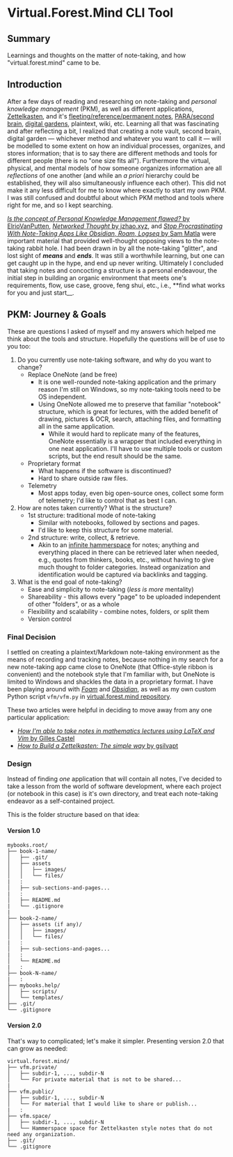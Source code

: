 # Virtual.Forest.Mind CLI Tool

## Summary

Learnings and thoughts on the matter of note-taking, and how "virtual.forest.mind" came to be.

## Introduction

After a few days of reading and researching on note-taking and *personal knowledge management* (PKM), as well as different applications, [Zettelkasten](https://sacredkarailee.medium.com/understanding-zettelkasten-notes-d7eb3fae0c45), and it's [fleeting/reference/permanent notes](https://writing.bobdoto.computer/zettelkasten/), [PARA/second brain](https://www.ssp.sh/brain/second-brain/), [digital gardens](), plaintext, wiki, etc. Learning all that was fascinating and after reflecting a bit, I realized that creating a note vault, second brain, digital garden — whichever method and whatever you want to call it — will be modelled to some extent on how an individual processes, organizes, and stores information; that is to say there are different methods and tools for different people (there is no "one size fits all"). Furthermore the virtual, physical, and mental models of how someone organizes information are all *reflections* of one another (and while an *a priori* hierarchy could be established, they will also simultaneously influence each other). This did not make it any less difficult for me to know where exactly to start my own PKM. I was still confused and doubtful about which PKM method and tools where right for me, and so I kept searching.

[*Is the concept of Personal Knowledge Management flawed?* by ElrioVanPutten](https://www.reddit.com/r/ObsidianMD/comments/zkefis/is_the_concept_of_personal_knowledge_management), [*Networked Thought* by jzhao.xyz](https://jzhao.xyz/posts/networked-thought), and [*Stop Procrastinating With Note-Taking Apps Like Obsidian, Roam, Logseq* by Sam Matla](https://www.youtube.com/watch?v=baKCC2uTbRc) were important material that provided well-thought opposing views to the note-taking rabbit hole. I had been drawn in by all the note-taking "glitter", and lost sight of __*means*__ and __*ends*__. It was still a worthwhile learning, but one can get caught up in the hype, and end up never writing. Ultimately I concluded that taking notes and concocting a structure is a personal endeavour, the initial step in building an organic environment that meets one's requirements, flow, use case, groove, feng shui, etc., i.e., **find what works for you and just start__.

## PKM: Journey & Goals

These are questions I asked of myself and my answers which helped me think about the tools and structure. Hopefully the questions will be of use to you too:

1. Do you currently use note-taking software, and why do you want to change?
   * Replace OneNote (and be free)
     * It is one well-rounded note-taking application and the primary reason I'm still on Windows, so my note-taking tools need to be OS independent.
     * Using OneNote allowed me to preserve that familiar "notebook" structure, which is great for lectures, with the added benefit of drawing, pictures & OCR, search, attaching files, and formatting all in the same application.
       * While it would hard to replicate many of the features, OneNote essentially is a wrapper that included everything in one neat application. I'll have to use multiple tools or custom scripts, but the end result should be the same.
   * Proprietary format
     * What happens if the software is discontinued?
     * Hard to share outside raw files.
   * Telemetry
     * Most apps today, even big open-source ones, collect some form of telemetry; I'd like to control that as best I can.
2. How are notes taken currently? What is the structure?
   * 1st structure: traditional mode of note-taking
     * Similar with notebooks, followed by sections and pages.
     * I'd like to keep this structure for some material.
   * 2nd structure: write, collect, & retrieve.
     * Akin to an [infinite hammerspace](https://tvtropes.org/pmwiki/pmwiki.php/Main/Hammerspace) for notes; anything and everything placed in there can be retrieved later when needed, e.g., quotes from thinkers, books, etc., without having to give much thought to folder categories. Instead organization and identification would be captured via backlinks and tagging.
3. What is the end goal of note-taking?
   * Ease and simplicity to note-taking (*less is more* mentality)
   * Shareability - this allows every "page" to be uploaded independent of other "folders", or as a whole
   * Flexibility and scalability - combine notes, folders, or split them
   * Version control

### Final Decision

I settled on creating a plaintext/Markdown note-taking environment as the means of recording and tracking notes, because nothing in my search for a new note-taking app came close to OneNote (that Office-style ribbon is convenient) and the notebook style that I'm familiar with, but OneNote is limited to Windows and shackles the data in a proprietary format. I have been playing around with [*Foam*](https://foambubble.github.io/foam/) and [*Obsidian*](https://obsidian.md/), as well as my own custom Python script `vfm/vfm.py` in [virtual.forest.mind repository](https://github.com/sjrahimian/virtual.forest.mind).

These two articles were helpful in deciding to move away from any one particular application:

* [*How I'm able to take notes in mathematics lectures using LaTeX and Vim* by Gilles Castel](https://castel.dev/post/lecture-notes-1/)
* [*How to Build a Zettelkasten: The simple way* by gsilvapt](https://gsilvapt.me/posts/building-a-zettelkasten-the-simple-way/)

### Design

Instead of finding *one* application that will contain all notes, I've decided to take a lesson from the world of software development, where each project (or notebook in this case) is it's own directory, and treat each note-taking endeavor as a self-contained project.

This is the folder structure based on that idea:

#### Version 1.0

```text
mybooks.root/
├── book-1-name/
│   ├── .git/
│   ├── assets
│   │   ├── images/
│   │   └── files/
|   :
│   ├── sub-sections-and-pages...
|   :
│   ├── README.md
|   └── .gitignore
|
├── book-2-name/
│   ├── assets (if any)/
│   │   ├── images/
│   │   └── files/
|   :
│   ├── sub-sections-and-pages...
|   :
│   └── README.md
|   :
├── book-N-name/
|   :
├── mybooks.help/
│   ├── scripts/
│   └── templates/
├── .git/
└── .gitignore
```

#### Version 2.0

That's way to complicated; let's make it simpler. Presenting version 2.0 that can grow as needed:

```text
virtual.forest.mind/
├── vfm.private/
│   ├── subdir-1, ..., subdir-N
│   └── For private material that is not to be shared...
|
├── vfm.public/
│   ├── subdir-1, ..., subdir-N
│   └── For material that I would like to share or publish...
|   :
├── vfm.space/
│   ├── subdir-1, ..., subdir-N
│   └── Hammerspace space for Zettelkasten style notes that do not need any organization.
├── .git/
└── .gitignore 
```
